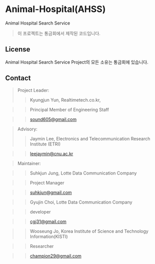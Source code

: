 # Animal-Hospital(AHSS)
Animal Hospital Search Service 

> 이 프로젝트는 통금회에서 제작된 코드입니다.

## License

Animal Hospital Search Service Project의 모든 소유는 통금회에 있습니다.

## Contact ##

> Project Leader:
>> Kyungjun Yun, Realtimetech.co.kr,

>> Principal Member of Engineering Staff

>> sound605@gmail.com

> Advisory:
>> Jaymin Lee, Electronics and Telecommunication Research Institute (ETRI)

>> leejaymin@cnu.ac.kr

> Maintainer:

>> Suhkjun Jung, Lotte Data Communication Company

>> Project Manager

>> suhkjun@gmail.com

>> Gyujin Choi, Lotte Data Communication Company

>> developer

>> cgj31@gmail.com

>> Wooseung Jo, Korea Institute of Science and Technology Information(KISTI)

>> Researcher

>> champion29@gmail.com
